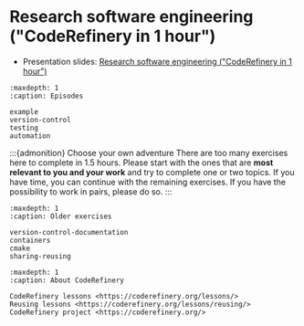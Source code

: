 # Research software engineering ("CodeRefinery in 1 hour")

- Presentation slides:
[Research software engineering ("CodeRefinery in 1 hour")](https://cicero.xyz/v3/remark/0.14.0/github.com/coderefinery/research-software-engineering/main/presentation.md/)


```{toctree}
:maxdepth: 1
:caption: Episodes

example
version-control
testing
automation
```

:::{admonition} Choose your own adventure
There are too many exercises here to complete in 1.5 hours. Please start with
the ones that are **most relevant to you and your work** and try to complete
one or two topics. If you have time, you can continue with the remaining
exercises. If you have the possibility to work in pairs, please do so.
:::


```{toctree}
:maxdepth: 1
:caption: Older exercises

version-control-documentation
containers
cmake
sharing-reusing
```


```{toctree}
:maxdepth: 1
:caption: About CodeRefinery

CodeRefinery lessons <https://coderefinery.org/lessons/>
Reusing lessons <https://coderefinery.org/lessons/reusing/>
CodeRefinery project <https://coderefinery.org/>
```
